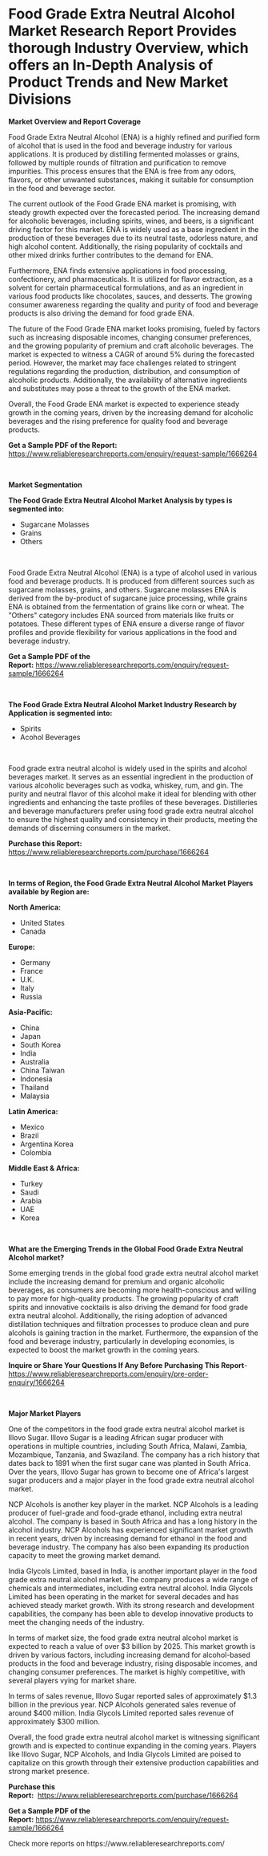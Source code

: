 <p><h1>Food Grade Extra Neutral Alcohol Market Research Report Provides thorough Industry Overview, which offers an In-Depth Analysis of Product Trends and New Market Divisions</h1></p><p><strong>Market Overview and Report Coverage</strong></p>
<p><p>Food Grade Extra Neutral Alcohol (ENA) is a highly refined and purified form of alcohol that is used in the food and beverage industry for various applications. It is produced by distilling fermented molasses or grains, followed by multiple rounds of filtration and purification to remove impurities. This process ensures that the ENA is free from any odors, flavors, or other unwanted substances, making it suitable for consumption in the food and beverage sector.</p><p>The current outlook of the Food Grade ENA market is promising, with steady growth expected over the forecasted period. The increasing demand for alcoholic beverages, including spirits, wines, and beers, is a significant driving factor for this market. ENA is widely used as a base ingredient in the production of these beverages due to its neutral taste, odorless nature, and high alcohol content. Additionally, the rising popularity of cocktails and other mixed drinks further contributes to the demand for ENA.</p><p>Furthermore, ENA finds extensive applications in food processing, confectionery, and pharmaceuticals. It is utilized for flavor extraction, as a solvent for certain pharmaceutical formulations, and as an ingredient in various food products like chocolates, sauces, and desserts. The growing consumer awareness regarding the quality and purity of food and beverage products is also driving the demand for food grade ENA.</p><p>The future of the Food Grade ENA market looks promising, fueled by factors such as increasing disposable incomes, changing consumer preferences, and the growing popularity of premium and craft alcoholic beverages. The market is expected to witness a CAGR of around 5% during the forecasted period. However, the market may face challenges related to stringent regulations regarding the production, distribution, and consumption of alcoholic products. Additionally, the availability of alternative ingredients and substitutes may pose a threat to the growth of the ENA market.</p><p>Overall, the Food Grade ENA market is expected to experience steady growth in the coming years, driven by the increasing demand for alcoholic beverages and the rising preference for quality food and beverage products.</p></p>
<p><strong>Get a Sample PDF of the Report:</strong> <a href="https://www.reliableresearchreports.com/enquiry/request-sample/1666264">https://www.reliableresearchreports.com/enquiry/request-sample/1666264</a></p>
<p>&nbsp;</p>
<p><strong>Market Segmentation</strong></p>
<p><strong>The Food Grade Extra Neutral Alcohol Market Analysis by types is segmented into:</strong></p>
<p><ul><li>Sugarcane Molasses</li><li>Grains</li><li>Others</li></ul></p>
<p>&nbsp;</p>
<p><p>Food Grade Extra Neutral Alcohol (ENA) is a type of alcohol used in various food and beverage products. It is produced from different sources such as sugarcane molasses, grains, and others. Sugarcane molasses ENA is derived from the by-product of sugarcane juice processing, while grains ENA is obtained from the fermentation of grains like corn or wheat. The "Others" category includes ENA sourced from materials like fruits or potatoes. These different types of ENA ensure a diverse range of flavor profiles and provide flexibility for various applications in the food and beverage industry.</p></p>
<p><strong>Get a Sample PDF of the Report:</strong>&nbsp;<a href="https://www.reliableresearchreports.com/enquiry/request-sample/1666264">https://www.reliableresearchreports.com/enquiry/request-sample/1666264</a></p>
<p>&nbsp;</p>
<p><strong>The Food Grade Extra Neutral Alcohol Market Industry Research by Application is segmented into:</strong></p>
<p><ul><li>Spirits</li><li>Acohol Beverages</li></ul></p>
<p>&nbsp;</p>
<p><p>Food grade extra neutral alcohol is widely used in the spirits and alcohol beverages market. It serves as an essential ingredient in the production of various alcoholic beverages such as vodka, whiskey, rum, and gin. The purity and neutral flavor of this alcohol make it ideal for blending with other ingredients and enhancing the taste profiles of these beverages. Distilleries and beverage manufacturers prefer using food grade extra neutral alcohol to ensure the highest quality and consistency in their products, meeting the demands of discerning consumers in the market.</p></p>
<p><strong>Purchase this Report:</strong>&nbsp; <a href="https://www.reliableresearchreports.com/purchase/1666264">https://www.reliableresearchreports.com/purchase/1666264</a></p>
<p>&nbsp;</p>
<p><strong>In terms of Region, the Food Grade Extra Neutral Alcohol Market Players available by Region are:</strong></p>
<p>
    <p> <strong> North America: </strong>
        <ul>
            <li>United States</li>
            <li>Canada</li>
        </ul>
        </p> 
    <p> <strong> Europe: </strong>
        <ul>
            <li>Germany</li>
            <li>France</li>
            <li>U.K.</li>
            <li>Italy</li>
            <li>Russia</li>
        </ul>
        </p> 
    <p> <strong> Asia-Pacific: </strong>
        <ul>
            <li>China</li>
            <li>Japan</li>
            <li>South Korea</li>
            <li>India</li>
            <li>Australia</li>
            <li>China Taiwan</li>
            <li>Indonesia</li>
            <li>Thailand</li>
            <li>Malaysia</li>
        </ul>
        </p> 
    <p> <strong> Latin America: </strong>
        <ul>
            <li>Mexico</li>
            <li>Brazil</li>
            <li>Argentina Korea</li>
            <li>Colombia</li>
        </ul>
        </p> 
    <p> <strong> Middle East & Africa: </strong>
        <ul>
            <li>Turkey</li>
            <li>Saudi</li>
            <li>Arabia</li>
            <li>UAE</li>
            <li>Korea</li>
        </ul>
    </p>
    </p>
<p>&nbsp;</p>
<p><strong>What are the Emerging Trends in the Global Food Grade Extra Neutral Alcohol market?</strong></p>
<p><p>Some emerging trends in the global food grade extra neutral alcohol market include the increasing demand for premium and organic alcoholic beverages, as consumers are becoming more health-conscious and willing to pay more for high-quality products. The growing popularity of craft spirits and innovative cocktails is also driving the demand for food grade extra neutral alcohol. Additionally, the rising adoption of advanced distillation techniques and filtration processes to produce clean and pure alcohols is gaining traction in the market. Furthermore, the expansion of the food and beverage industry, particularly in developing economies, is expected to boost the market growth in the coming years.</p></p>
<p><strong>Inquire or Share Your Questions If Any Before Purchasing This Report</strong>- <a href="https://www.reliableresearchreports.com/enquiry/pre-order-enquiry/1666264">https://www.reliableresearchreports.com/enquiry/pre-order-enquiry/1666264</a></p>
<p>&nbsp;</p>
<p><strong>Major Market Players</strong></p>
<p><p>One of the competitors in the food grade extra neutral alcohol market is Illovo Sugar. Illovo Sugar is a leading African sugar producer with operations in multiple countries, including South Africa, Malawi, Zambia, Mozambique, Tanzania, and Swaziland. The company has a rich history that dates back to 1891 when the first sugar cane was planted in South Africa. Over the years, Illovo Sugar has grown to become one of Africa's largest sugar producers and a major player in the food grade extra neutral alcohol market.</p><p>NCP Alcohols is another key player in the market. NCP Alcohols is a leading producer of fuel-grade and food-grade ethanol, including extra neutral alcohol. The company is based in South Africa and has a long history in the alcohol industry. NCP Alcohols has experienced significant market growth in recent years, driven by increasing demand for ethanol in the food and beverage industry. The company has also been expanding its production capacity to meet the growing market demand.</p><p>India Glycols Limited, based in India, is another important player in the food grade extra neutral alcohol market. The company produces a wide range of chemicals and intermediates, including extra neutral alcohol. India Glycols Limited has been operating in the market for several decades and has achieved steady market growth. With its strong research and development capabilities, the company has been able to develop innovative products to meet the changing needs of the industry.</p><p>In terms of market size, the food grade extra neutral alcohol market is expected to reach a value of over $3 billion by 2025. This market growth is driven by various factors, including increasing demand for alcohol-based products in the food and beverage industry, rising disposable incomes, and changing consumer preferences. The market is highly competitive, with several players vying for market share.</p><p>In terms of sales revenue, Illovo Sugar reported sales of approximately $1.3 billion in the previous year. NCP Alcohols generated sales revenue of around $400 million. India Glycols Limited reported sales revenue of approximately $300 million.</p><p>Overall, the food grade extra neutral alcohol market is witnessing significant growth and is expected to continue expanding in the coming years. Players like Illovo Sugar, NCP Alcohols, and India Glycols Limited are poised to capitalize on this growth through their extensive production capabilities and strong market presence.</p></p>
<p><strong>Purchase this Report:</strong>&nbsp;&nbsp;<a href="https://www.reliableresearchreports.com/purchase/1666264">https://www.reliableresearchreports.com/purchase/1666264</a></p>
<p></p>
<p><strong>Get a Sample PDF of the Report:</strong>&nbsp;<a href="https://www.reliableresearchreports.com/enquiry/request-sample/1666264">https://www.reliableresearchreports.com/enquiry/request-sample/1666264</a></p>
<p>Check more reports on https://www.reliableresearchreports.com/</p>